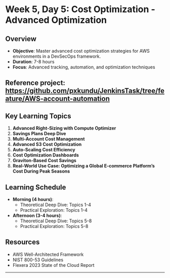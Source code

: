 # Week 5, Day 5: Cost Optimization - Advanced Optimization

## Overview
- **Objective**: Master advanced cost optimization strategies for AWS environments in a DevSecOps framework.
- **Duration**: 7-8 hours
- **Focus**: Advanced tracking, automation, and optimization techniques

## Reference project: https://github.com/pxkundu/JenkinsTask/tree/feature/AWS-account-automation

## Key Learning Topics

1. **Advanced Right-Sizing with Compute Optimizer**
2. **Savings Plans Deep Dive**
3. **Multi-Account Cost Management**
4. **Advanced S3 Cost Optimization**
5. **Auto-Scaling Cost Efficiency**
6. **Cost Optimization Dashboards**
7. **Graviton-Based Cost Savings**
8. **Real-World Use Case: Optimizing a Global E-commerce Platform’s Cost During Peak Seasons**

## Learning Schedule
- **Morning (4 hours)**:
  - Theoretical Deep Dive: Topics 1-4
  - Practical Exploration: Topics 1-4
- **Afternoon (3-4 hours)**:
  - Theoretical Deep Dive: Topics 5-8
  - Practical Exploration: Topics 5-8

## Resources
- AWS Well-Architected Framework
- NIST 800-53 Guidelines
- Flexera 2023 State of the Cloud Report

--- 
